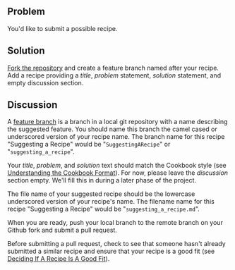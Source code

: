 ## Problem
You'd like to submit a possible recipe.

## Solution
[Fork the repository][fork_repo] and create a feature branch named after your recipe. Add a recipe providing a _title_, _problem_ statement, _solution_ statement, and empty discussion section.

## Discussion
A [feature branch][feature_branch] is a branch in a local git repository with a name describing the suggested feature. You should name this branch the camel cased or underscored version of your recipe name. The branch name for this recipe "Suggesting a Recipe" would be "`SuggestingARecipe`" or "`suggesting_a_recipe`".

Your _title_, _problem_, and _solution_ text should match the Cookbook style (see [Understanding the Cookbook Format][understanding]). For now, please leave the _discussion_ section empty. We'll fill this in during a later phase of the project.

The file name of your suggested recipe should be the lowercase underscored version of your recipe's name. The filename name for this recipe "Suggesting a Recipe" would be "`suggesting_a_recipe.md`".

When you are ready, push your local branch to the remote branch on your Github fork and submit a pull request.

Before submitting a pull request, check to see that someone hasn't already submitted a similar recipe and ensure that your recipe is a good fit (see [Deciding If A Recipe Is A Good Fit][deciding]). 

[fork_repo]: https://github.com/emberjs/website
[feature_branch]: http://nvie.com/posts/a-successful-git-branching-model/
[understanding]: /guides/cookbook/contributing/understanding_the_cookbook_format
[deciding]: /guides/cookbook/contributing/deciding_if_a_recipe_is_a_good_fit